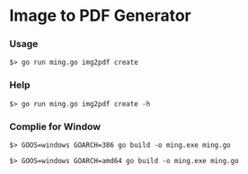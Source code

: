 Image to PDF Generator
=============

### Usage

```
$> go run ming.go img2pdf create
```


### Help
```
$> go run ming.go img2pdf create -h
```

### Complie for Window

```
$> GOOS=windows GOARCH=386 go build -o ming.exe ming.go
```

```
$> GOOS=windows GOARCH=amd64 go build -o ming.exe ming.go
```